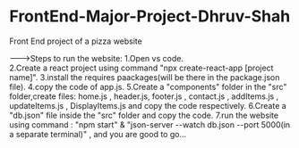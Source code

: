 # FrontEnd-Major-Project-Dhruv-Shah
Front End project of a pizza website

--->Steps to run the website:
1.Open vs code.  
  2.Create a react project using command "npx create-react-app [project name]".
  3.install the requires paackages(will be there in the package.json file).
  4.copy the code of app.js.
  5.Create a "components" folder in the "src" folder,create files: home.js , header.js, footer.js , contact.js , addItems.js , updateItems.js , DisplayItems.js and copy the code respectively.
  6.Create a "db.json" file inside the "src" folder and copy the code.
  7.run the website using command : "npm start" & "json-server --watch db.json --port 5000(in a separate terminal)" , and you are good to go...
